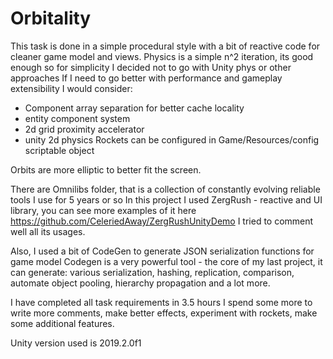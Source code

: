 # Orbitality

This task is done in a simple procedural style with a bit of reactive code for cleaner game model and views.
Physics is a simple n^2 iteration, its good enough so for simplicity I decided not to go with Unity phys or other approaches
If I need to go better with performance and gameplay extensibility I would consider:
* Component array separation for better cache locality
* entity component system
* 2d grid proximity accelerator
* unity 2d physics
Rockets can be configured in Game/Resources/config scriptable object

Orbits are more elliptic to better fit the screen.

There are Omnilibs folder, that is a collection of constantly evolving reliable tools I use for 5 years or so
In this project I used ZergRush - reactive and UI library, you can see more examples of it here https://github.com/CeleriedAway/ZergRushUnityDemo
I tried to comment well all its usages.

Also, I used a bit of CodeGen to generate JSON serialization functions for game model
Codegen is a very powerful tool - the core of my last project, it can generate: various serialization, hashing, replication, comparison, automate object pooling, hierarchy propagation and a lot more.

I have completed all task requirements in 3.5 hours
I spend some more to write more comments, make better effects, experiment with rockets, make some additional features.

Unity version used is 2019.2.0f1
